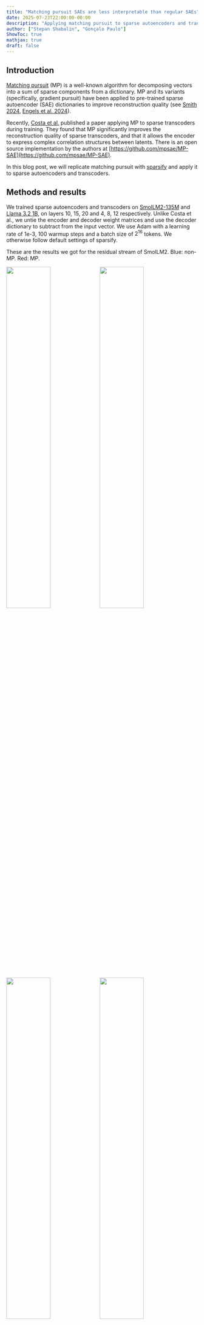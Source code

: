 ```yaml
---
title: "Matching pursuit SAEs are less interpretable than regular SAEs"
date: 2025-07-23T22:00:00-00:00
description: "Applying matching pursuit to sparse autoencoders and transcoders"
author: ["Stepan Shabalin", "Gonçalo Paulo"]
ShowToc: true
mathjax: true
draft: false
---
```



## Introduction

[Matching pursuit](https://en.wikipedia.org/wiki/Matching_pursuit) (MP) is a well-known algorithm for decomposing vectors into a sum of sparse components from a dictionary. MP and its variants (specifically, gradient pursuit) have been applied to pre-trained sparse autoencoder (SAE) dictionaries to improve reconstruction quality (see [Smith 2024](https://www.alignmentforum.org/posts/C5KAZQib3bzzpeyrg/progress-update-1-from-the-gdm-mech-interp-team-full-update#Replacing_SAE_Encoders_with_Inference_Time_Optimisation), [Engels et al. 2024](https://arxiv.org/abs/2410.14670)).

Recently, [Costa et al.](https://arxiv.org/abs/2506.03093) published a paper applying MP to sparse transcoders during training. They found that MP significantly improves the reconstruction quality of sparse transcoders, and that it allows the encoder to express complex correlation structures between latents. There is an open source implementation by the authors at [https://github.com/mpsae/MP-SAE](https://github.com/mpsae/MP-SAE).

In this blog post, we will replicate matching pursuit with [sparsify](https://github.com/EleutherAI/sparsify/tree/mp-sae) and apply it to sparse autoencoders and transcoders.

## Methods and results
We trained sparse autoencoders and transcoders on [SmolLM2-135M](https://huggingface.co/HuggingFaceTB/SmolLM2-135M) and [Llama 3.2 1B](https://huggingface.co/meta-llama/Llama-3.2-1B), on layers 10, 15, 20 and 4, 8, 12 respectively. Unlike Costa et al., we untie the encoder and decoder weight matrices and use the decoder dictionary to subtract from the input vector. We use Adam with a learning rate of 1e-3, 100 warmup steps and a batch size of $2^{16}$ tokens. We otherwise follow default settings of sparsify.

These are the results we got for the residual stream of SmolLM2. Blue: non-MP. Red: MP.

<img src="/images/blog/matching-pursuit/runtime_fvu/base_layers.10_ef64.png" width="48%" style="display: inline-block"/>
<img src="/images/blog/matching-pursuit/runtime_fvu/base_layers.15_ef64.png" width="48%" style="display: inline-block"/>
<img src="/images/blog/matching-pursuit/runtime_fvu/base_layers.20_ef64.png" width="48%" style="display: inline-block"/>
<img src="/images/blog/matching-pursuit/runtime_fvu/base_layers.10_ef128.png" width="48%" style="display: inline-block"/>
<img src="/images/blog/matching-pursuit/runtime_fvu/base_layers.15_ef128.png" width="48%" style="display: inline-block"/>
<img src="/images/blog/matching-pursuit/runtime_fvu/base_layers.20_ef128.png" width="48%" style="display: inline-block"/>

It can be seen that for k=16,32 MP underperforms, but at k=64 and higher the FVU becomes lower than or comparable to the corresponding non-MP SAE.

We test several variations on this architecture. They are:

* ITO ([Smith 2024](https://www.alignmentforum.org/posts/C5KAZQib3bzzpeyrg/progress-update-1-from-the-gdm-mech-interp-team-full-update#Replacing_SAE_Encoders_with_Inference_Time_Optimisation)) - replace the SAE encoder with a maching pursuit-like algorithm.
* Encoder/decoder slicing - for each of the k active latents, use a unique slice of the encoder/decoder weight matrices. This means the time to compute the encoder forward pass is equal to the time taken by a regular SAE instead of being multiplied by k.
* Big decoder - like slicing, but the size of the slice is equal to the size of the original encoder, and the encoder is unchanged. This means there is a unique decoder of the same size for each latent.

<img src="/images/blog/matching-pursuit/mp_ablation_fvu/layers.10.png" width="48%" style="display: inline-block"/>
<img src="/images/blog/matching-pursuit/mp_ablation_fvu/layers.15.png" width="48%" style="display: inline-block"/>
<img src="/images/blog/matching-pursuit/mp_ablation_fvu/layers.20.png" width="48%" style="display: inline-block"/>

The ITO architecture has worse FVU on all layers we tested, while big decoder and encoder/decoder slicing perform similarly to the standard MP SAE. On Llama 3.2 1B, MP SAEs outperform at all hookpoints:

![Llama SAE FVU](/images/blog/matching-pursuit/mp_llama_ablation_fvu/layers.12.mlp.png)

On SmolLM MLPs, results are also clearly in favor of MP:

<img src="/images/blog/matching-pursuit/runtime_fvu/base_layers.10.mlp_ef64.png" width="48%" style="display: inline-block"/>
<img src="/images/blog/matching-pursuit/runtime_fvu/base_layers.15.mlp_ef64.png" width="48%" style="display: inline-block"/>
<img src="/images/blog/matching-pursuit/runtime_fvu/base_layers.20.mlp_ef64.png" width="48%" style="display: inline-block"/>
<img src="/images/blog/matching-pursuit/runtime_fvu/base_layers.10.mlp_ef128.png" width="48%" style="display: inline-block"/>
<img src="/images/blog/matching-pursuit/runtime_fvu/base_layers.15.mlp_ef128.png" width="48%" style="display: inline-block"/>
<img src="/images/blog/matching-pursuit/runtime_fvu/base_layers.20.mlp_ef128.png" width="48%" style="display: inline-block"/>

### Autointerp

Strikingly, MP SAEs perform much worse on autointerpretability metrics (computed with [delphi](https://github.com/EleutherAI/delphi), 500 latents on 1 million tokens of [fineweb-edu-dedup-10b](https://huggingface.co/datasets/EleutherAI/fineweb-edu-dedup-10b)).

<img src="/images/blog/matching-pursuit/autointerp_comparison/sae-k128-ef64_mp-sae-k128-ef64_fuzz.png" width="48%" style="display: inline-block"/>
<img src="/images/blog/matching-pursuit/autointerp_comparison/sae-k64-ef32_mp-sae-k64-ef32_fuzz.png" width="48%" style="display: inline-block"/>

<img src="/images/blog/matching-pursuit/autointerp_comparison/sae-k128-ef64_mp-sae-k128-ef64_detection.png" width="48%" style="display: inline-block"/>
<img src="/images/blog/matching-pursuit/autointerp_comparison/sae-k64-ef32_mp-sae-k64-ef32_detection.png" width="48%" style="display: inline-block"/>

Specifically, there are many latents with very low autointerpretability. Judging from manual inspection, they do not seem to be particularly meaningful. There are also many dead latents for all of the SAEs we trained, potentially confounding the results:

![](/images/blog/matching-pursuit/dead_pct_fvu/base_layers.10_k64.png)

Matching pursuit may need a different autointerp method to take into account the fact that the latents are _not independent_ and may have different meaning depending on which other latents already activated. Note that this is not necessary with sliced MP SAEs.

### Transcoders

There is no straightforward way to apply matching pursuit to transcoders. The architecture relies on it being possible to subtract a row from the input vector and add the same row to the output vector; if the objective is not straightforward reconstruction, this means assuming the function being learned is linear.

We have not been able to improve on the performance of vanilla [skip transcoders](https://arxiv.org/abs/2501.18823) with matching pursuit-based transcoders. Our best-performing architecture was as follows:

* The encoder dictionary is normalized to have unit norm.
* We use the encoder dictionary like in Costa et al.: it is used for determining the next latent, its activation strength, and the vector that is subtracted from the input.
* The decoder dictionary is learned separately and is used at the end to determine the output.
* The encoder and decoder are sliced like in the previous section's ablation study.

We tested ITO with SSTs as well, and it was also not an improvement. Other things that did not work:

* Not normalizing the encoder dictionary
* Using a separate learned decoder for subtracting from the input
* Using the primary decoder for subtracting from the input
* ITO (with otherwise default settings)

<img src="/images/blog/matching-pursuit/mp_sst_ablation_fvu/layers.10.mlp.png" width="48%" style="display: inline-block"/>
<img src="/images/blog/matching-pursuit/mp_sst_ablation_fvu/layers.15.mlp.png" width="48%" style="display: inline-block"/>
<img src="/images/blog/matching-pursuit/mp_sst_ablation_fvu/layers.20.mlp.png" width="48%" style="display: inline-block"/>

## Conclusion

Overall, **we did not find matching pursuit to be an improvement to sparse autoencoders or transcoders**. While they sometimes improve reconstruction quality, they seem to be significantly less interpretable than regular SAEs, which is a major drawback.